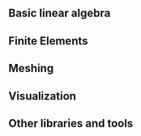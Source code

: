 ## Basic linear algebra


## Finite Elements


## Meshing


## Visualization


## Other libraries and tools

